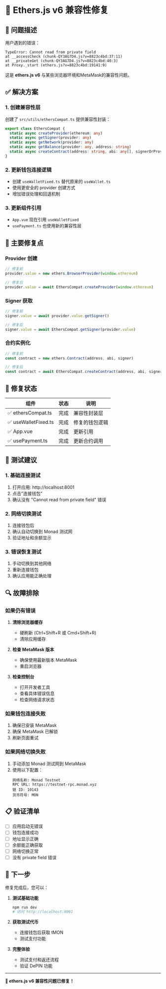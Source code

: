 # 🔧 Ethers.js v6 兼容性修复

## 🚨 问题描述

用户遇到的错误：
```
TypeError: Cannot read from private field
at __accessCheck (chunk-QY3AG7D4.js?v=8823c4bd:37:11)
at __privateGet (chunk-QY3AG7D4.js?v=8823c4bd:40:3)
at Proxy._start (ethers.js?v=8823c4bd:19141:9)
```

这是 **ethers.js v6** 与某些浏览器环境和MetaMask的兼容性问题。

## ✅ 解决方案

### 1. 创建兼容性层
创建了 `src/utils/ethersCompat.ts` 提供兼容性封装：

```typescript
export class EthersCompat {
  static async createProvider(ethereum: any)
  static async getSigner(provider: any)
  static async getNetwork(provider: any)
  static async getBalance(provider: any, address: string)
  static async createContract(address: string, abi: any[], signerOrProvider: any)
}
```

### 2. 更新钱包连接逻辑
- 创建 `useWalletFixed.ts` 替代原来的 `useWallet.ts`
- 使用更安全的 provider 创建方式
- 增加错误处理和回退机制

### 3. 更新组件引用
- `App.vue` 现在引用 `useWalletFixed`
- `usePayment.ts` 也使用新的兼容性层

## 🔧 主要修复点

### Provider 创建
```typescript
// 修复前
provider.value = new ethers.BrowserProvider(window.ethereum)

// 修复后
provider.value = await EthersCompat.createProvider(window.ethereum)
```

### Signer 获取
```typescript
// 修复前
signer.value = await provider.value.getSigner()

// 修复后
signer.value = await EthersCompat.getSigner(provider.value)
```

### 合约实例化
```typescript
// 修复前
const contract = new ethers.Contract(address, abi, signer)

// 修复后
const contract = await EthersCompat.createContract(address, abi, signer)
```

## 🎯 修复状态

| 组件 | 状态 | 说明 |
|------|------|------|
| ✅ ethersCompat.ts | 完成 | 兼容性封装层 |
| ✅ useWalletFixed.ts | 完成 | 修复的钱包逻辑 |
| ✅ App.vue | 完成 | 更新引用 |
| ✅ usePayment.ts | 完成 | 更新合约调用 |

## 🧪 测试建议

### 1. 基础连接测试
1. 打开应用: http://localhost:8001
2. 点击"连接钱包"
3. 确认没有 "Cannot read from private field" 错误

### 2. 网络切换测试
1. 连接钱包后
2. 确认自动切换到 Monad 测试网
3. 验证地址和余额显示

### 3. 错误恢复测试
1. 手动切换到其他网络
2. 重新连接钱包
3. 确认应用能正确处理

## 🔍 故障排除

### 如果仍有错误
1. **清除浏览器缓存**
   - 硬刷新 (Ctrl+Shift+R 或 Cmd+Shift+R)
   - 清除应用缓存

2. **检查 MetaMask 版本**
   - 确保使用最新版本 MetaMask
   - 重启浏览器

3. **检查控制台**
   - 打开开发者工具
   - 查看具体错误信息
   - 检查网络请求状态

### 如果钱包连接失败
1. 确保已安装 MetaMask
2. 确保 MetaMask 已解锁
3. 刷新页面重试

### 如果网络切换失败
1. 手动添加 Monad 测试网到 MetaMask
2. 使用以下配置：
   ```
   网络名称: Monad Testnet
   RPC URL: https://testnet-rpc.monad.xyz
   链 ID: 10143
   货币符号: MON
   ```

## 📋 验证清单

- [ ] 应用启动无错误
- [ ] 钱包连接成功
- [ ] 地址显示正确
- [ ] 余额能正确获取
- [ ] 网络切换正常
- [ ] 没有 private field 错误

## 🚀 下一步

修复完成后，您可以：

1. **测试基础功能**
   ```bash
   npm run dev
   # 访问 http://localhost:8001
   ```

2. **获取测试代币**
   - 连接钱包后获取 tMON
   - 测试支付功能

3. **完整体验**
   - 测试支付和返还流程
   - 验证 DePIN 功能

---

**🎉 ethers.js v6 兼容性问题已修复！**